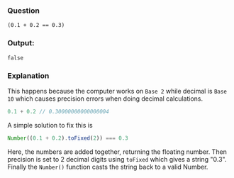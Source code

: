 ### Question
`(0.1 + 0.2 == 0.3)`
### Output: 
`false`
### Explanation
This happens because the computer works on `Base 2` while decimal is `Base 10` which causes precision errors when doing decimal calculations.
```js
0.1 + 0.2 // 0.30000000000000004
```
A simple solution to fix this is
```js
Number((0.1 + 0.2).toFixed(2)) === 0.3 
```
Here, the numbers are added together, returning the floating number. Then precision is set to 2 decimal digits using `toFixed` which gives a string "0.3". Finally the `Number()` function casts the string back to a valid Number.
